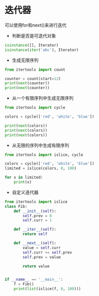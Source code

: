 # 迭代器

可以使用for和next()来进行迭代

* 判断是否是可迭代对象

````python
isinstance([], Iterator)
isinstance(iter('abc'), Iterator)
````

* 生成无限序列

````python
from itertools import count

counter = count(start=12)
print(next(counter))
print(next(counter))
````

* 从一个有限序列中生成无限序列

````python
from itertools import cycle

colors = cycle(['red', 'white', 'blue'])

print(next(colors))
print(next(colors))
print(next(colors))
````

* 从无限的序列中生成有限序列

`````python
from itertools import islice, cycle

colors = cycle(['red', 'white', 'blue'])
limited = islice(colors, 0, 100)

for x in limited:
    print(x)
`````

* 自定义迭代器

````python
from itertools import islice
class Fib:
    def __init__(self):
        self.prev = 0
        self.curr = 1

    def __iter__(self):
        return self

    def __next__(self):
        value = self.curr
        self.curr += self.prev
        self.prev = value

        return value


if __name__ == '__main__':
    f = Fib()
    print(list(islice(f, 0, 100)))
````

